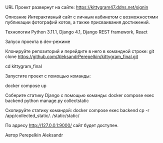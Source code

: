 URL
Проект развернут на сайте: https://kittygram47.ddns.net/signin

Описание
Интерактивный сайт с личным кабинетом с возможностями публикации фотографий котов, а также присваивания достижений.

Технологии
Python 3.11.1, Django 4.1, Django REST framework, React

Запуск проекта в dev-режиме

Клонируйте репозиторий и перейдите в него в командной строке:
git clone https://github.com/AleksandrPerepelkin/kittygram_final.git

cd kittygram_final

Запустите проект с помощью команды:

docker compose up

Соберите статику Django с помощью команды:
docker compose exec backend python manage.py collectstatic

Скопируйте статику командой:
docker compose exec backend cp -r /app/collected_static/. /static/static/

По адресу http://127.0.0.1:9000/ сайт будет доступен.

Автор
Perepelkin Aleksandr
